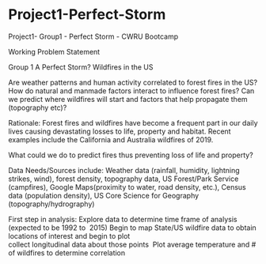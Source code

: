 # Project1-Perfect-Storm
Project1- Group1 - Perfect Storm - CWRU Bootcamp

Working Problem Statement

Group 1
A Perfect Storm? Wildfires in the US

Are weather patterns and human activity correlated to forest fires in the US?
    How do natural and manmade factors interact to influence forest fires?
    Can we predict where wildfires will start and factors that help propagate them     
(topography etc)?

Rationale: Forest fires and wildfires have become a frequent part in our daily lives causing devastating losses to life, property and habitat. Recent examples include the California and Australia wildfires of 2019. 

What could we do to predict fires thus preventing loss of life and property?

Data Needs/Sources include: Weather data (rainfall, humidity, lightning strikes, wind), forest density, topography data, US Forest/Park Service (campfires), Google Maps(proximity to water, road density, etc.), Census data (population density), US Core Science for Geography (topography/hydrography)

First step in analysis:
    Explore data to determine time frame of analysis (expected to be 1992 to 
2015)
    Begin to map State/US wildfire data to obtain locations of interest and begin to     plot     
collect longitudinal data about those points
 Plot average temperature and # of wildfires to determine correlation





